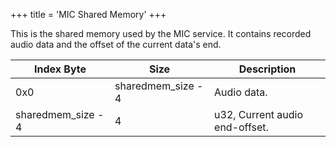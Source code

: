 +++
title = 'MIC Shared Memory'
+++

This is the shared memory used by the MIC service. It contains recorded
audio data and the offset of the current data's end.

| Index Byte         | Size               | Description                    |
|--------------------|--------------------|--------------------------------|
| 0x0                | sharedmem_size - 4 | Audio data.                    |
| sharedmem_size - 4 | 4                  | u32, Current audio end-offset. |